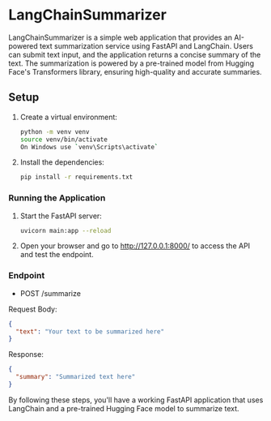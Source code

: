 ﻿# LangChainSummarizer

LangChainSummarizer is a simple web application that provides an AI-powered text summarization service 
using FastAPI and LangChain. 
Users can submit text input, and the application returns a concise summary of the text. 
The summarization is powered by a pre-trained model from Hugging Face's Transformers library, 
ensuring high-quality and accurate summaries. 
## Setup

1. Create a virtual environment:
   ```bash
   python -m venv venv
   source venv/bin/activate  
   On Windows use `venv\Scripts\activate`
   ```

2. Install the dependencies:
   ```bash
   pip install -r requirements.txt
   ```

### Running the Application

1. Start the FastAPI server:
   ```bash
   uvicorn main:app --reload
   ```

2. Open your browser and go to http://127.0.0.1:8000/ to access the API and test the endpoint.


### Endpoint

- POST /summarize

Request Body:

```json
{
  "text": "Your text to be summarized here"
}
```

Response:

```json
{
  "summary": "Summarized text here"
}
```

By following these steps, you'll have a working FastAPI application that uses LangChain and a pre-trained Hugging Face model to summarize text.
